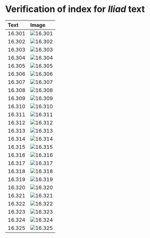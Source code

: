 # Verification of index for *Iliad* text

| Text     | Image     |
| :------------- | :------------- |
| 16.301 | ![16.301](http://www.homermultitext.org/iipsrv?OBJ=IIP,1.0&FIF=/project/homer/pyramidal/VenA/VA212RN_0383.tif&RGN=0.1949,0.2006,0.4083,0.02877&WID=800&CVT=JPEG) | 
| 16.302 | ![16.302](http://www.homermultitext.org/iipsrv?OBJ=IIP,1.0&FIF=/project/homer/pyramidal/VenA/VA212RN_0383.tif&RGN=0.1957,0.2210,0.4059,0.02960&WID=800&CVT=JPEG) | 
| 16.303 | ![16.303](http://www.homermultitext.org/iipsrv?OBJ=IIP,1.0&FIF=/project/homer/pyramidal/VenA/VA212RN_0383.tif&RGN=0.1868,0.2396,0.3795,0.02960&WID=800&CVT=JPEG) | 
| 16.304 | ![16.304](http://www.homermultitext.org/iipsrv?OBJ=IIP,1.0&FIF=/project/homer/pyramidal/VenA/VA212RN_0383.tif&RGN=0.1807,0.2615,0.3998,0.02490&WID=800&CVT=JPEG) | 
| 16.305 | ![16.305](http://www.homermultitext.org/iipsrv?OBJ=IIP,1.0&FIF=/project/homer/pyramidal/VenA/VA212RN_0383.tif&RGN=0.1901,0.2794,0.4020,0.02282&WID=800&CVT=JPEG) | 
| 16.306 | ![16.306](http://www.homermultitext.org/iipsrv?OBJ=IIP,1.0&FIF=/project/homer/pyramidal/VenA/VA212RN_0383.tif&RGN=0.1910,0.2978,0.4108,0.02351&WID=800&CVT=JPEG) | 
| 16.307 | ![16.307](http://www.homermultitext.org/iipsrv?OBJ=IIP,1.0&FIF=/project/homer/pyramidal/VenA/VA212RN_0383.tif&RGN=0.1938,0.3187,0.3979,0.02351&WID=800&CVT=JPEG) | 
| 16.308 | ![16.308](http://www.homermultitext.org/iipsrv?OBJ=IIP,1.0&FIF=/project/homer/pyramidal/VenA/VA212RN_0383.tif&RGN=0.1929,0.3375,0.4118,0.01950&WID=800&CVT=JPEG) | 
| 16.309 | ![16.309](http://www.homermultitext.org/iipsrv?OBJ=IIP,1.0&FIF=/project/homer/pyramidal/VenA/VA212RN_0383.tif&RGN=0.1933,0.3533,0.3688,0.02420&WID=800&CVT=JPEG) | 
| 16.310 | ![16.310](http://www.homermultitext.org/iipsrv?OBJ=IIP,1.0&FIF=/project/homer/pyramidal/VenA/VA212RN_0383.tif&RGN=0.1903,0.3747,0.3766,0.02448&WID=800&CVT=JPEG) | 
| 16.311 | ![16.311](http://www.homermultitext.org/iipsrv?OBJ=IIP,1.0&FIF=/project/homer/pyramidal/VenA/VA212RN_0383.tif&RGN=0.1726,0.3935,0.4114,0.02089&WID=800&CVT=JPEG) | 
| 16.312 | ![16.312](http://www.homermultitext.org/iipsrv?OBJ=IIP,1.0&FIF=/project/homer/pyramidal/VenA/VA212RN_0383.tif&RGN=0.1901,0.4129,0.3943,0.01950&WID=800&CVT=JPEG) | 
| 16.313 | ![16.313](http://www.homermultitext.org/iipsrv?OBJ=IIP,1.0&FIF=/project/homer/pyramidal/VenA/VA212RN_0383.tif&RGN=0.1850,0.4293,0.4038,0.02116&WID=800&CVT=JPEG) | 
| 16.314 | ![16.314](http://www.homermultitext.org/iipsrv?OBJ=IIP,1.0&FIF=/project/homer/pyramidal/VenA/VA212RN_0383.tif&RGN=0.1874,0.4462,0.4060,0.02420&WID=800&CVT=JPEG) | 
| 16.315 | ![16.315](http://www.homermultitext.org/iipsrv?OBJ=IIP,1.0&FIF=/project/homer/pyramidal/VenA/VA212RN_0383.tif&RGN=0.1877,0.4653,0.4038,0.02379&WID=800&CVT=JPEG) | 
| 16.316 | ![16.316](http://www.homermultitext.org/iipsrv?OBJ=IIP,1.0&FIF=/project/homer/pyramidal/VenA/VA212RN_0383.tif&RGN=0.1831,0.4840,0.4070,0.02282&WID=800&CVT=JPEG) | 
| 16.317 | ![16.317](http://www.homermultitext.org/iipsrv?OBJ=IIP,1.0&FIF=/project/homer/pyramidal/VenA/VA212RN_0383.tif&RGN=0.1892,0.5025,0.4016,0.02476&WID=800&CVT=JPEG) | 
| 16.318 | ![16.318](http://www.homermultitext.org/iipsrv?OBJ=IIP,1.0&FIF=/project/homer/pyramidal/VenA/VA212RN_0383.tif&RGN=0.1850,0.5205,0.4153,0.02822&WID=800&CVT=JPEG) | 
| 16.319 | ![16.319](http://www.homermultitext.org/iipsrv?OBJ=IIP,1.0&FIF=/project/homer/pyramidal/VenA/VA212RN_0383.tif&RGN=0.1844,0.5416,0.4140,0.02310&WID=800&CVT=JPEG) | 
| 16.320 | ![16.320](http://www.homermultitext.org/iipsrv?OBJ=IIP,1.0&FIF=/project/homer/pyramidal/VenA/VA212RN_0383.tif&RGN=0.1826,0.5604,0.3876,0.02310&WID=800&CVT=JPEG) | 
| 16.321 | ![16.321](http://www.homermultitext.org/iipsrv?OBJ=IIP,1.0&FIF=/project/homer/pyramidal/VenA/VA212RN_0383.tif&RGN=0.1826,0.5784,0.4458,0.02310&WID=800&CVT=JPEG) | 
| 16.322 | ![16.322](http://www.homermultitext.org/iipsrv?OBJ=IIP,1.0&FIF=/project/homer/pyramidal/VenA/VA212RN_0383.tif&RGN=0.1818,0.5959,0.4296,0.02310&WID=800&CVT=JPEG) | 
| 16.323 | ![16.323](http://www.homermultitext.org/iipsrv?OBJ=IIP,1.0&FIF=/project/homer/pyramidal/VenA/VA212RN_0383.tif&RGN=0.1826,0.6151,0.4296,0.02310&WID=800&CVT=JPEG) | 
| 16.324 | ![16.324](http://www.homermultitext.org/iipsrv?OBJ=IIP,1.0&FIF=/project/homer/pyramidal/VenA/VA212RN_0383.tif&RGN=0.1737,0.6328,0.4328,0.02822&WID=800&CVT=JPEG) | 
| 16.325 | ![16.325](http://www.homermultitext.org/iipsrv?OBJ=IIP,1.0&FIF=/project/homer/pyramidal/VenA/VA212RN_0383.tif&RGN=0.1743,0.6508,0.4364,0.02960&WID=800&CVT=JPEG) | 


